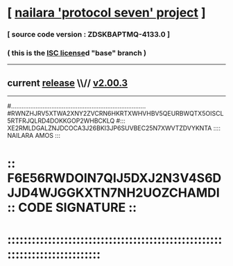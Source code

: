 
# [ [nailara 'protocol seven' project](http://nailara.network/) ]

### [ source code version : ZDSKBAPTMQ-4133.0 ]

### ( this is the [ISC license](license)d "base" branch )
---
## current [release](https://github.com/nailara-technologies/protocol-7/releases) \\\\// [v2.00.3](https://github.com/nailara-technologies/protocol-7/releases/tag/v2.00.3)
---

#.............................................................................
#RWNZHJRV5XTWA2XNY2ZVCRN6HKRTXWHVHBV5QEURBWQTX5OISCL5RTFRJQLRD4DOKKGOP2WHBCKLQ
#::: XE2RMLDGALZNJDCOCA3J26BKI3JP6SUVBEC25N7XWVTZDVYKNTA :::: NAILARA AMOS :::
# :: F6E56RWDOIN7QIJ5DXJ2N3V4S6DJJD4WJGGKXTN7NH2UOZCHAMDI :: CODE SIGNATURE ::
# ::::::::::::::::::::::::::::::::::::::::::::::::::::::::::::::::::::::::::::
